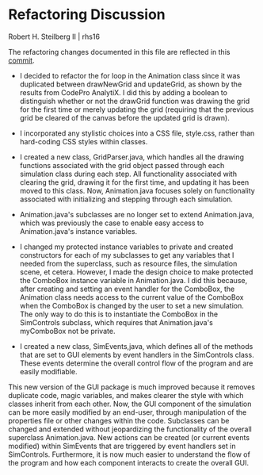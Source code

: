 Refactoring Discussion
=======================

Robert H. Steilberg II | rhs16

The refactoring changes documented in this file are reflected in this [commit](https://git.cs.duke.edu/CompSci308_2016Fall/cellsociety_team08/commit/4b951896166d498ee277c2465d2cdc4cc6cd05b3).

* I decided to refactor the for loop in the Animation class since it was duplicated between drawNewGrid and updateGrid, as shown by the results from CodePro AnalytiX. I did this by adding a boolean to distinguish whether or not the drawGrid function was drawing the grid for the first time or merely updating the grid (requiring that the previous grid be cleared of the canvas before the updated grid is drawn).

* I incorporated any stylistic choices into a CSS file, style.css, rather than hard-coding CSS styles within classes.

* I created a new class, GridParser.java, which handles all the drawing functions associated with the grid object passed through each simulation class during each step. All functionality associated with clearing the grid, drawing it for the first time, and updating it has been moved to this class. Now, Animation.java focuses solely on functionality associated with initializing and stepping through each simulation.

* Animation.java's subclasses are no longer set to extend Animation.java, which was previously the case to enable easy access to Animation.java's instance variables.

* I changed my protected instance variables to private and created constructors for each of my subclasses to get any variables that I needed from the superclass, such as resource files, the simulation scene, et cetera. However, I made the design choice to make protected the ComboBox instance variable in Animation.java. I did this because, after creating and setting an event handler for the ComboBox, the Animation class needs access to the current value of the ComboBox when the ComboBox is changed by the user to set a new simulation. The only way to do this is to instantiate the ComboBox in the SimControls subclass, which requires that Animation.java's myComboBox not be private.

* I created a new class, SimEvents,java, which defines all of the methods that are set to GUI elements by event handlers in the SimControls class. These events determine the overall control flow of the program and are easily modifiable.

This new version of the GUI package is much improved because it removes duplicate code, magic variables, and makes clearer the style with which classes inherit from each other. Now, the GUI component of the simulation can be more easily modified by an end-user, through manipulation of the properties file or other changes within the code. Subclasses can be changed and extended without jeopardizing the functionality of the overall superclass Animation.java. New actions can be created (or current events modified) within SimEvents that are triggered by event handlers set in SimControls. Furthermore, it is now much easier to understand the flow of the program and how each component interacts to create the overall GUI.

